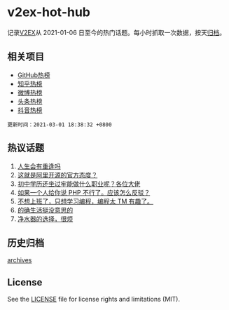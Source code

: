 # v2ex-hot-hub

 记录[V2EX](https://www.v2ex.com/)从 2021-01-06 日至今的热门话题。每小时抓取一次数据，按天[归档](archives)。
 
 ## 相关项目

- [GitHub热榜](https://github.com/snaildev/github-hot-hub)
- [知乎热榜](https://github.com/snaildev/zhihu-hot-hub)
- [微博热榜](https://github.com/snaildev/weibo-hot-hub)
- [头条热榜](https://github.com/snaildev/toutiao-hot-hub)
- [抖音热榜](https://github.com/snaildev/douyin-hot-hub)


 `更新时间：2021-03-01 18:38:32 +0800`

## 热议话题

1. [人生会有重逢吗](https://www.v2ex.com/t/757138)
1. [这就是阿里开源的官方态度？](https://www.v2ex.com/t/757013)
1. [初中学历还坐过牢能做什么职业呢？各位大佬](https://www.v2ex.com/t/757331)
1. [如果一个人给你说 PHP 不行了。应该怎么反驳？](https://www.v2ex.com/t/757205)
1. [不想上班了，只想学习编程，编程太 TM 有趣了。](https://www.v2ex.com/t/757097)
1. [的确生活挺没意思的](https://www.v2ex.com/t/757100)
1. [净水器的选择，很烦](https://www.v2ex.com/t/757161)

## 历史归档

[archives](archives)

## License

See the [LICENSE](LICENSE) file for license rights and limitations (MIT).

